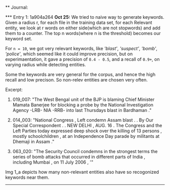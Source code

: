 ** Journal:

*** Entry 1: 1a904a264
**Oct 25:** We tried to naive way to generate keywords. Given a radius r, for each file in the training data set, for each Relevant entity, we look at r words on either side(which are not stopwords) and add them to a counter. The top n words(where n is the threshold) becomes our keyword set.

For `n = 10`, we got very relevant keywords, like *'blast'*, *'suspect'*, *'bomb'*, *'police'*, which seemed like it could improve precision, but on experimaentation, it gave a precision of `0.4 - 0.5`, and a recall of `0.9+`, on varying radius while detecting entities.

Some the keywords are very general for the corpus, and hence the high recall and low precison. So non-relev entities are chosen very often.

Excerpt:
1. 019_007: "The West Bengal unit of the BJP is blaming Chief Minister Mamata Banerjee for blocking a probe by the National Investigation Agency -LRB- NIA -RRB- into last Thursdays blast in Bardhaman ."

2. 014_003: "National Congress , Left condemn Assam blast . . By Our Special Correspondent . . NEW DELHI , AUG. 16 . The Congress and the Left Parties today expressed deep shock over the killing of 13 persons , mostly schoolchildren , at an Independence Day parade by militants at Dhemaji in Assam ."

3. 063_020: "The Security Council condemns in the strongest terms the series of bomb attacks that occurred in different parts of India , including Mumbai , on 11 July 2006 , '"

Img 1_a depicts how many non-relevant entities also have so recogonized keywords near them.

--------------------------------------------



